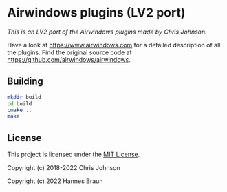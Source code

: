 # Airwindows plugins (LV2 port)

*This is an LV2 port of the Airwindows plugins made by Chris Johnson.*

Have a look at https://www.airwindows.com for a detailed description of all the plugins. Find the original source code at https://github.com/airwindows/airwindows.

## Building

```bash
mkdir build
cd build
cmake ..
make
```

## License

This project is licensed under the [MIT License](LICENSE).

Copyright (c) 2018-2022 Chris Johnson

Copyright (c) 2022 Hannes Braun
